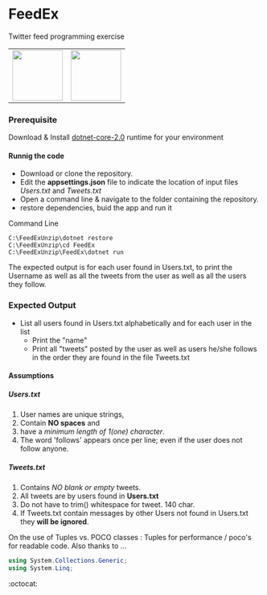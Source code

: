 # FeedEx
Twitter feed programming exercise

<table>
  <tr><td>
<img src="https://docs.microsoft.com/en-us/dotnet/images/hub/netcore.svg" width="100">
  </td><td>
<img src="https://docs.microsoft.com/en-us/dotnet/images/hub/csharp.svg" width="100">
  </td></tr>
</table>

### Prerequisite
Download & Install [dotnet-core-2.0](https://www.microsoft.com/net/download/Windows/run) runtime for your environment

#### Runnig the code
* Download or clone the repository.
* Edit the **appsettings.json** file to indicate the location of input files *Users.txt* and *Tweets.txt*
* Open a command line & navigate to the folder containing the repository.
* restore dependencies, buid the app and run it

Command Line
```
C:\FeedExUnzip\dotnet restore
C:\FeedExUnzip\cd FeedEx
C:\FeedExUnzip\FeedEx\dotnet run
```
The expected output is for each user found in Users.txt, to print the Username as well as all the tweets from the user as well as all the users they follow.

### Expected Output
* List all users found in Users.txt alphabetically and for each user in the list
  * Print the "name"
  * Print all "tweets" posted by the user as well as users he/she follows in the order they are found in the file Tweets.txt

#### Assumptions
    
##### Users.txt
1. User names are unique strings,
2. Contain **NO spaces** and 
3. have a *minimum length of 1(one) character*.
4. The word 'follows' appears once per line; even if the user does not follow anyone.

##### Tweets.txt
1. Contains *NO blank or empty* tweets.
2. All tweets are by users found in **Users.txt**
3. Do not have to trim() whitespace for tweet. 140 char.
4. If Tweets.txt contain messages by other Users not found in Users.txt they **will be ignored**.

On the use of Tuples vs. POCO classes : Tuples for performance / poco's for readable code.
Also thanks to ...
```C#
using System.Collections.Generic;
using System.Linq;
```
:octocat:
